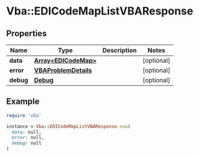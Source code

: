 # Vba::EDICodeMapListVBAResponse

## Properties

| Name | Type | Description | Notes |
| ---- | ---- | ----------- | ----- |
| **data** | [**Array&lt;EDICodeMap&gt;**](EDICodeMap.md) |  | [optional] |
| **error** | [**VBAProblemDetails**](VBAProblemDetails.md) |  | [optional] |
| **debug** | [**Debug**](Debug.md) |  | [optional] |

## Example

```ruby
require 'vba'

instance = Vba::EDICodeMapListVBAResponse.new(
  data: null,
  error: null,
  debug: null
)
```

